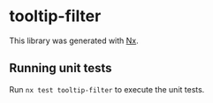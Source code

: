 # tooltip-filter

This library was generated with [Nx](https://nx.dev).

## Running unit tests

Run `nx test tooltip-filter` to execute the unit tests.
